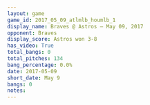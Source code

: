 ```yaml
---
layout: game
game_id: 2017_05_09_atlmlb_houmlb_1
display_name: Braves @ Astros – May 09, 2017
opponent: Braves
display_score: Astros won 3-8
has_video: True
total_bangs: 0
total_pitches: 134
bang_percentage: 0.0%
date: 2017-05-09
short_date: May 9
bangs: 0
notes: 
---
```

